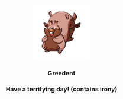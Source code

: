 <p align="center">
    <img src="https://raw.githubusercontent.com/PokeAPI/sprites/master/sprites/pokemon/820.png" width="150" height="150">
</p>
<h3 align="center"> <b>Greedent</b></h3>
<h3 align="center">Have a terrifying day! (contains irony)</h3>
